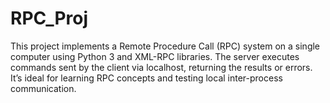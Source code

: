 # RPC_Proj
This project implements a Remote Procedure Call (RPC) system on a single computer using Python 3 and XML-RPC libraries. The server executes commands sent by the client via localhost, returning the results or errors. It’s ideal for learning RPC concepts and testing local inter-process communication.
